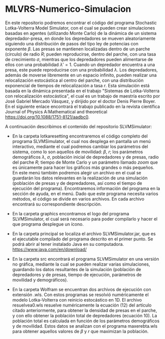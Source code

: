 # MLVRS-Numerico-Simulacion
En este repositorio podremos encontrar el código del programa Stochastic Lotka-Volterra Model Simulator, con el cual se pueden crear simulaciones basadas en agentes (utilizando Monte Carlo) de la dinámica de un sistema depredador-presa, en donde los depredadores se mueven aleatoriamente siguiendo una distribución de pasos del tipo ley de potencias con exponente $\beta$. Las presas se mantienen localizadas dentro de un parche (circulo) de radio $R$; pueden reproducirse, dentro del parche, con una tasa de crecimiento $\sigma$, mientras que los depredadores pueden alimentarse de ellos con una probabilidad $\lambda'=1$. Cuando un depredador encuentra a una presa, este puede reproducirse con una probabilidad $\lambda$. Los depredadores, además de moverse libremente en un espacio infinito, pueden realizar una relocalización estocástica al centro del parche, con una distribución exponencial de tiempos de relocalización a tasa $r$. Esta simulación está basada en la dinámica presentada en el trabajo "Sistemas de Lotka-Volterra con relocalización estocástica", el cual es un trabajo de maestría escrito por José Gabriel Mercado Vásquez, y dirijido por el doctor Denis Pierre Boyer. En el siguiente enlace encontrará el trabajo publicado en la revista científica Journal of Physics A:Mathematical and theoretical https://doi.org/10.1088/1751-8121/aadbc0.

A continuación describimos el contenido del repositorio SLVMSimulator:

* En la carpeta lotkaresetting encontraremos el código completo del programa SLVMSimulator, el cual nos desplega en pantalla un menú interactivo, mediante el cual podremos cambiar los parámetros del sistema, como lo son aquellos de movilidad: $\beta$, $r$; los parámetros demográficos $\lambda$, $\sigma$, población inicial de depredadores y de presas, radio del parche $R$; tiempo de Monte Carlo y un parámetro llamado $zoom$ que es únicamente para hacer los gráficos más grandes o más pequeños. En este menú también podremos alegir un archivo en el cual se guardarán los datos relevantes en la realización de una simulación (población de presas y de depredadores, así como el tiempo de ejecución del programa). Encontraremos información del programa en la sección de ayuda, en el menú. Dado que este programa necesita varios métodos, el código se divide en varios archivos. En cada archivo encontrará su correspondiente descripción.

* En la carpeta graphics encontramos el logo del programa SLVMSimulator, el cual será necesario para poder compilarlo y hacer el que programa desplegue un ícono.

* En la carpeta principal se localiza el archivo SLVMSimulator.jar, que es el ejecutable compilado del programa descrito en el primer punto. Se podrá abrir al tener instalado Java en su computadora. https://www.java.com/en/download/

* En la carpeta src encontrará el programa SLVMSimulator en una versión no gráfica, mediante la cual se pueden realizar varias simulaciones, guardando los datos resultantes de la simulación (población de depredadores y de presas, tiempo de ejecución, parámetros de movilidad y demográficos).

* En la carpeta Wolfram se encuentran dos archivos de ejecución con extensión .wls. Con estos programas se resolvió numéricamente el modelo Lotka-Volterra con reinicio estocástico en 1D. El archivo resuelvea0.wls resuelve numéricamente la ecuación (12) del artículo citado anteriormente, para obtener la densidad de presas en el parche, y con ello obtener la población total de depredadores (ecuación 10). La población total es calculada en función de los parámetros demográficos y de movilidad. Estos datos se analizan con el programa maxerebta.wls para obtener aquellos valores de $\beta$ y $r$ que maximizan la población. 
